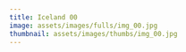 ```yaml
---
title: Iceland 00
image: assets/images/fulls/img_00.jpg
thumbnail: assets/images/thumbs/img_00.jpg
---
```

